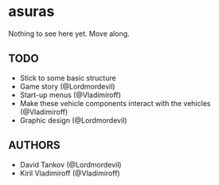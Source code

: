 asuras
======
Nothing to see here yet. Move along.

## TODO
* Stick to some basic structure
* Game story (@Lordmordevil)
* Start-up menus (@Vladimiroff)
* Make these vehicle components interact with the vehicles (@Vladimiroff)
* Graphic design (@Lordmordevil)

## AUTHORS
* David Tankov (@Lordmordevil)
* Kiril Vladimiroff (@Vladimiroff)

